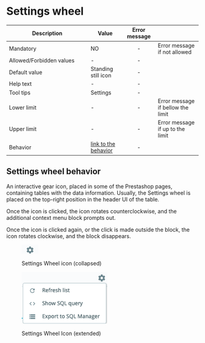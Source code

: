 # Settings wheel

<table><thead><tr><th width="200">Description</th><th>Value</th><th align="center">Error message</th><th data-hidden></th></tr></thead><tbody><tr><td>Mandatory</td><td>NO</td><td align="center">-</td><td>Error message if not allowed</td></tr><tr><td>Allowed/Forbidden values</td><td>-</td><td align="center">-</td><td></td></tr><tr><td>Default value</td><td>Standing still icon</td><td align="center">-</td><td></td></tr><tr><td>Help text</td><td>-</td><td align="center">-</td><td></td></tr><tr><td>Tool tips</td><td>Settings</td><td align="center">-</td><td></td></tr><tr><td>Lower limit</td><td>-</td><td align="center">-</td><td>Error message if bellow the limit</td></tr><tr><td>Upper limit</td><td>-</td><td align="center">-</td><td>Error message if up to the limit</td></tr><tr><td>Behavior</td><td><a href="settings-wheel.md#settings-wheel-behavior">link to the behavior</a></td><td align="center">-</td><td></td></tr></tbody></table>

## Settings wheel behavior

An interactive gear icon, placed in some of the Prestashop pages, containing tables with the data information. Usually, the Settings wheel is placed on the top-right position in the header UI of the table.&#x20;

Once the icon is clicked, the icon rotates counterclockwise, and the additional context menu block prompts out.

Once the icon is clicked again, or the click is made outside the block, the icon rotates clockwise, and the block disappears.

<figure><img src="../../../.gitbook/assets/image (44).png" alt="Settings Wheel icon"><figcaption><p>Settings Wheel icon (collapsed)</p></figcaption></figure>

<figure><img src="../../../.gitbook/assets/image (76).png" alt="Settings Wheel Icon (extended)"><figcaption><p>Settings Wheel Icon (extended)</p></figcaption></figure>

